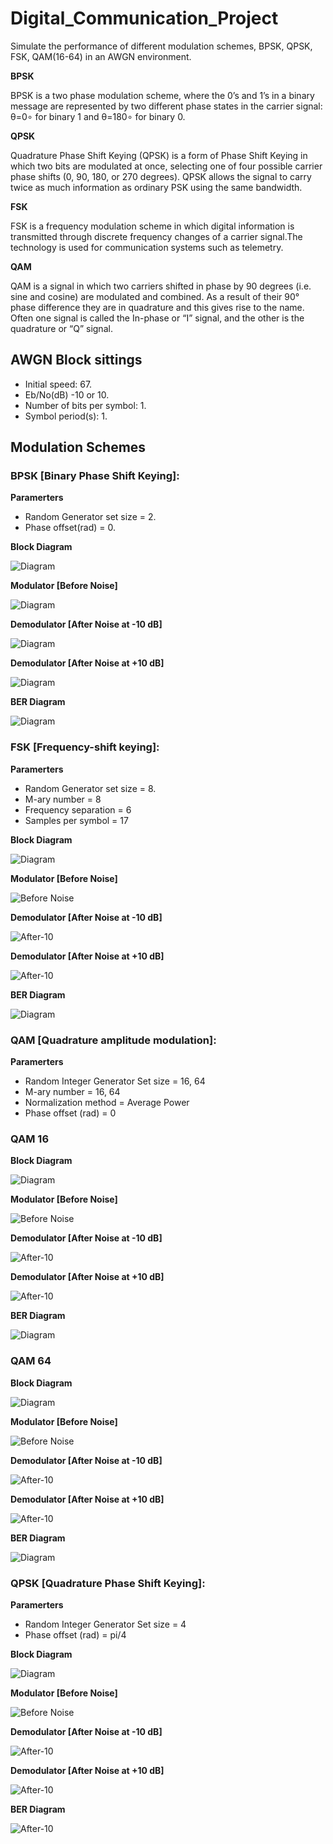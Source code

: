 # Digital_Communication_Project
Simulate the performance of different modulation schemes, BPSK, QPSK, FSK, QAM(16-64) in an AWGN environment.

**BPSK**

BPSK is a two phase modulation scheme, where the 0’s and 1’s in a binary message are represented by two different phase states in the carrier signal: θ=0∘ for binary 1 and θ=180∘ for binary 0.

**QPSK**

Quadrature Phase Shift Keying (QPSK) is a form of Phase Shift Keying in which two bits are modulated at once, selecting one of four possible carrier phase shifts (0, 90, 180, or 270 degrees). QPSK allows the signal to carry twice as much information as ordinary PSK using the same bandwidth.

**FSK**

FSK is a frequency modulation scheme in which digital information is transmitted through discrete frequency changes of a carrier signal.The technology is used for communication systems such as telemetry.

**QAM**

QAM is a signal in which two carriers shifted in phase by 90 degrees (i.e. sine and cosine) are modulated and combined. As a result of their 90° phase difference they are in quadrature and this gives rise to the name. Often one signal is called the In-phase or “I” signal, and the other is the quadrature or “Q” signal.

## AWGN Block sittings
* Initial speed: 67.
* Eb/No(dB) -10 or 10.
* Number of bits per symbol: 1.
* Symbol period(s): 1.
## Modulation Schemes
### BPSK [Binary Phase Shift Keying]:
**Paramerters**
* Random Generator set size = 2.
* Phase offset(rad) = 0.

**Block Diagram**

![Diagram](https://github.com/Hassanosama/Digital_Communication_Project/blob/master/BPSK/Figures/Diagram.png)

**Modulator [Before Noise]**

![Diagram](https://github.com/Hassanosama/Digital_Communication_Project/blob/master/BPSK/Figures/Before%20Noise.png)

**Demodulator [After Noise at -10 dB]**

![Diagram](https://github.com/Hassanosama/Digital_Communication_Project/blob/master/BPSK/Figures/After%20Noise%20at%20-10%20dB.png)

**Demodulator [After Noise at +10 dB]**

![Diagram](https://github.com/Hassanosama/Digital_Communication_Project/blob/master/BPSK/Figures/After%20Noise%20at%20+10%20dB.png)

**BER Diagram**

![Diagram](https://github.com/Hassanosama/Digital_Communication_Project/blob/master/BPSK/Figures/BER.PNG)

### FSK [Frequency-shift keying]:
**Paramerters**
* Random Generator set size = 8.
* M-ary number = 8
* Frequency separation = 6
* Samples per symbol = 17

**Block Diagram**

![Diagram](https://github.com/Hassanosama/Digital_Communication_Project/blob/master/FSK/Figures/Diagram.png)

**Modulator [Before Noise]**

![Before Noise](https://github.com/Hassanosama/Digital_Communication_Project/blob/master/FSK/Figures/Before%20Noise.png)

**Demodulator [After Noise at -10 dB]**

![After-10](https://github.com/Hassanosama/Digital_Communication_Project/blob/master/FSK/Figures/After%20Noise%20at%20-10%20dB.png)

**Demodulator [After Noise at +10 dB]**

![After-10](https://github.com/Hassanosama/Digital_Communication_Project/blob/master/FSK/Figures/After%20Noise%20at%20+10%20dB.png)

**BER Diagram**

![Diagram](https://github.com/Hassanosama/Digital_Communication_Project/blob/master/FSK/Figures/BER.PNG)

### QAM [Quadrature amplitude modulation]:
**Paramerters**
* Random Integer Generator Set size = 16, 64
* M-ary number = 16, 64
* Normalization method = Average Power
* Phase offset (rad) = 0

### QAM 16

**Block Diagram**

![Diagram](https://github.com/Hassanosama/Digital_Communication_Project/blob/master/QAM%20(16)/Figures/Diagram.png)

**Modulator [Before Noise]**

![Before Noise](https://github.com/Hassanosama/Digital_Communication_Project/blob/master/QAM%20(16)/Figures/Before%20Noise.png)

**Demodulator [After Noise at -10 dB]**

![After-10](https://github.com/Hassanosama/Digital_Communication_Project/blob/master/QAM%20(16)/Figures/After%20Noise%20at%20-10%20dB.png)

**Demodulator [After Noise at +10 dB]**

![After-10](https://github.com/Hassanosama/Digital_Communication_Project/blob/master/QAM%20(16)/Figures/After%20Noise%20at%20+10%20dB.png)

**BER Diagram**

![Diagram](https://github.com/Hassanosama/Digital_Communication_Project/blob/master/QAM%20(16)/Figures/BER.png)

### QAM 64

**Block Diagram**

![Diagram](https://github.com/Hassanosama/Digital_Communication_Project/blob/master/QAM%20(64)/Figures/Diagram.png)

**Modulator [Before Noise]**

![Before Noise](https://github.com/Hassanosama/Digital_Communication_Project/blob/master/QAM%20(64)/Figures/Before%20Noise.png)

**Demodulator [After Noise at -10 dB]**

![After-10](https://github.com/Hassanosama/Digital_Communication_Project/blob/master/QAM%20(64)/Figures/After%20Noise%20at%20-10%20dB.png)

**Demodulator [After Noise at +10 dB]**

![After-10](https://github.com/Hassanosama/Digital_Communication_Project/blob/master/QAM%20(64)/Figures/After%20Noise%20at%20+10%20dB.png)

**BER Diagram**

![Diagram](https://github.com/Hassanosama/Digital_Communication_Project/blob/master/QAM%20(64)/Figures/BER.png)

### QPSK [Quadrature Phase Shift Keying]:
**Paramerters**
* Random Integer Generator Set size = 4
* Phase offset (rad) = pi/4

**Block Diagram**

![Diagram](https://github.com/Hassanosama/Digital_Communication_Project/blob/master/QPSK/Figures/Diagram.png)

**Modulator [Before Noise]**

![Before Noise](https://github.com/Hassanosama/Digital_Communication_Project/blob/master/QPSK/Figures/Before%20Noise.png)

**Demodulator [After Noise at -10 dB]**

![After-10](https://github.com/Hassanosama/Digital_Communication_Project/blob/master/QPSK/Figures/After%20Noise%20at%20-10%20dB.png)

**Demodulator [After Noise at +10 dB]**

![After-10](https://github.com/Hassanosama/Digital_Communication_Project/blob/master/QPSK/Figures/After%20Noise%20at%20+10%20dB.png)

**BER Diagram**

![After-10](https://github.com/Hassanosama/Digital_Communication_Project/blob/master/QPSK/Figures/BER.png)







